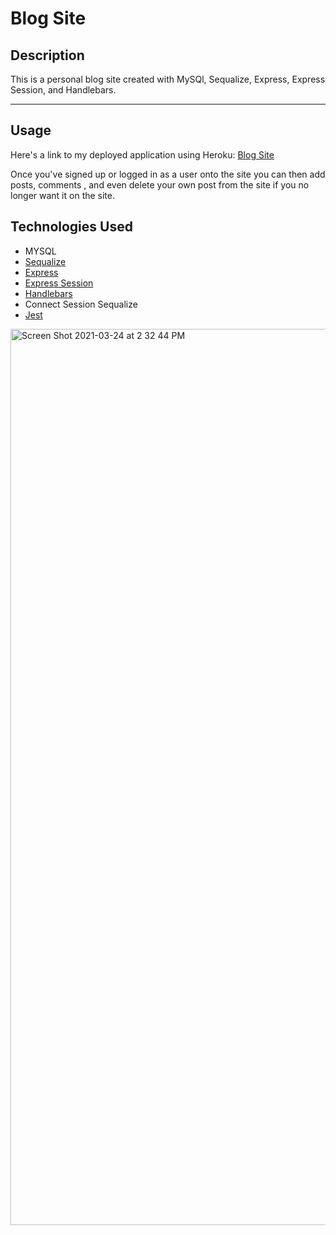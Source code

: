 # Blog Site

## Description
This is a personal blog site created with MySQl, Sequalize, Express, Express Session, and Handlebars.
<hr>

## Usage
Here's a link to my deployed application using Heroku:
<a href="https://arcane-meadow-70375.herokuapp.com" target="_blank" rel="noopener noreferrer">Blog Site</a>

Once you've signed up or logged in as a user onto the site you can then add posts, comments , and even delete your own post from the site if you no longer want it on the site.

## Technologies Used
* MYSQL
* <a href="https://sequelize.org" target="_blank">Sequalize</a>
* <a href="https://expressjs.com" target="_blank">Express</a>
* <a href="https://www.npmjs.com/package/express-session" target="_blank">Express Session</a>
* <a href="https://handlebarsjs.com" target="_blank">Handlebars</a>
* Connect Session Sequalize
* <a href="https://jestjs.io" target="_blank">Jest</a>

<img width="1434" alt="Screen Shot 2021-03-24 at 2 32 44 PM" src="https://user-images.githubusercontent.com/40181569/112373497-053d4900-8caf-11eb-9127-f38ffec41fe1.png">

